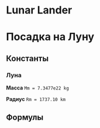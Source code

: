 # Lunar Lander
# Посадка на Луну

## Константы
### Луна
**Масса** `Mm = 7.3477e22 kg`

**Радиус** `Rm = 1737.10 km`

## Формулы
